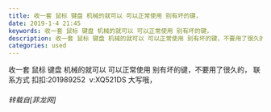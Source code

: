 ```yaml
---
title: 收一套 鼠标 键盘 机械的就可以 可以正常使用 别有坏的键，
date: 2019-1-4 21:45
keywords: 收一套 鼠标 键盘 机械的就可以 可以正常使用 别有坏的键，
description: 收一套 鼠标 键盘 机械的就可以 可以正常使用 别有坏的键，不要用了很久的， 联系方式 扣扣:201989252  v:XQ521DS 大写哦，
categories: used
---
```

<td class="t_f" id="postmessage_2617100">

收一套 鼠标 键盘 机械的就可以 可以正常使用 别有坏的键，不要用了很久的， 联系方式 扣扣:201989252  v:XQ521DS 大写哦，</td>
###### 转载自[菲龙网]